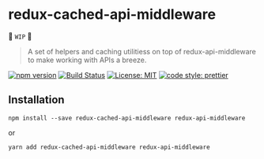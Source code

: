 # redux-cached-api-middleware

🚧 `WIP` 🚧

> A set of helpers and caching utilitiess on top of redux-api-middleware to make working with APIs a breeze.

[![npm version](https://badge.fury.io/js/redux-cached-api-middleware.svg)](https://badge.fury.io/js/redux-cached-api-middleware)
[![Build Status](https://travis-ci.org/buz-zard/redux-cached-api-middleware.svg?branch=master)](https://travis-ci.org/buz-zard/redux-cached-api-middleware)
[![License: MIT](https://img.shields.io/badge/License-MIT-yellow.svg)](https://opensource.org/licenses/MIT)
[![code style: prettier](https://img.shields.io/badge/code_style-prettier-ff69b4.svg)](https://github.com/prettier/prettier)

## Installation

`npm install --save redux-cached-api-middleware redux-api-middleware`

or

`yarn add redux-cached-api-middleware redux-api-middleware`
